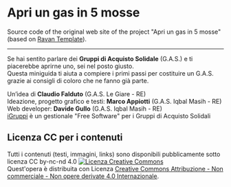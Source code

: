 # Apri un gas in 5 mosse
Source code of the original web site of the project "Apri un gas in 5 mosse" (based on <a href="http://wpidiots.com/html/ravan/standard/">Ravan Template</a>).

<hr /> 

Se hai sentito parlare dei <b>Gruppi di Acquisto Solidale</b> (G.A.S.) e ti piacerebbe aprirne uno, sei nel posto giusto.<br />
Questa miniguida ti aiuta a compiere i primi passi per costituire un G.A.S. grazie ai consigli di coloro che ne fanno già parte.

Un’idea di <b>Claudio Falduto</b> (G.A.S. Le Giare - RE)<br />
Ideazione, progetto grafico e testi: <b>Marco Appiotti</b> (G.A.S. Iqbal Masih - RE)<br />
Web developer: <b>Davide Gullo</b> (G.A.S. Iqbal Masih - RE)<br />
<a href="http://www.igruppi.com">iGruppi</a> è un gestionale "Free Software" per i Gruppi di Acquisto Solidali

## Licenza CC per i contenuti
Tutti i contenuti (testi, immagini, links) sono disponibili pubblicamente sotto licenza CC by-nc-nd 4.0
<a rel="license" href="http://creativecommons.org/licenses/by-nc-nd/4.0/"><img alt="Licenza Creative Commons" style="border-width:0" src="https://i.creativecommons.org/l/by-nc-nd/4.0/88x31.png" /></a><br />Quest'opera è distribuita con Licenza <a rel="license" href="http://creativecommons.org/licenses/by-nc-nd/4.0/">Creative Commons Attribuzione - Non commerciale - Non opere derivate 4.0 Internazionale</a>.

